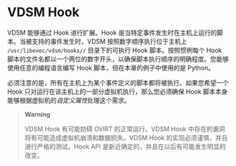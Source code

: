 # VDSM Hook

VDSM 能够通过 Hook 进行扩展。Hook
是当特定事件发生时在主机上运行的脚本。当被支持的事件发生时，VDSM
按照数字顺序执行位于主机上 `/usr/libexec/vdsm/hooks//` 目录下的可执行
Hook 脚本。按照惯例每个 Hook
脚本的文件名都以一个两位的数字开头，以确保脚本执行顺序的明确程度。您能够使用任意的编程语言编写
Hook 脚本，但在本章的例子中使用的是 Python。

必须注意的是，所有在主机上为某个事件定义的脚本都将被执行。如果您希望一个
Hook 只对运行在该主机上的一部分虚拟机执行，那么您必须确保 Hook
脚本本身能够根据虚拟机的*自定义属性*处理这个需求。

> **Warning**
>
> VDSM Hook 有可能妨碍 OVIRT 的正常运行。VDSM Hook
> 中存在的漏洞将有可能造成虚拟机崩溃和数据损失。VDSM Hook
> 的实现必须谨慎，并且进行严格的测试。Hook API
> 是新近确定的，并且在以后有可能发生明显的改变。

